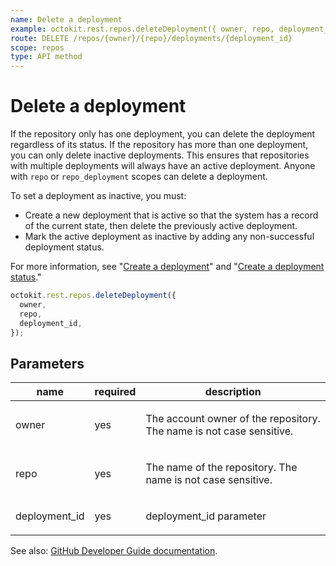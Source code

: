 ```yaml
---
name: Delete a deployment
example: octokit.rest.repos.deleteDeployment({ owner, repo, deployment_id })
route: DELETE /repos/{owner}/{repo}/deployments/{deployment_id}
scope: repos
type: API method
---
```


# Delete a deployment

If the repository only has one deployment, you can delete the deployment regardless of its status. If the repository has more than one deployment, you can only delete inactive deployments. This ensures that repositories with multiple deployments will always have an active deployment. Anyone with `repo` or `repo_deployment` scopes can delete a deployment.

To set a deployment as inactive, you must:

- Create a new deployment that is active so that the system has a record of the current state, then delete the previously active deployment.
- Mark the active deployment as inactive by adding any non-successful deployment status.

For more information, see "[Create a deployment](https://docs.github.com/enterprise-cloud@latest//rest/reference/repos/#create-a-deployment)" and "[Create a deployment status](https://docs.github.com/enterprise-cloud@latest//rest/reference/repos#create-a-deployment-status)."

```js
octokit.rest.repos.deleteDeployment({
  owner,
  repo,
  deployment_id,
});
```

## Parameters

<table>
  <thead>
    <tr>
      <th>name</th>
      <th>required</th>
      <th>description</th>
    </tr>
  </thead>
  <tbody>
    <tr><td>owner</td><td>yes</td><td>

The account owner of the repository. The name is not case sensitive.

</td></tr>
<tr><td>repo</td><td>yes</td><td>

The name of the repository. The name is not case sensitive.

</td></tr>
<tr><td>deployment_id</td><td>yes</td><td>

deployment_id parameter

</td></tr>
  </tbody>
</table>

See also: [GitHub Developer Guide documentation](https://docs.github.com/enterprise-cloud@latest//rest/reference/repos#delete-a-deployment).
